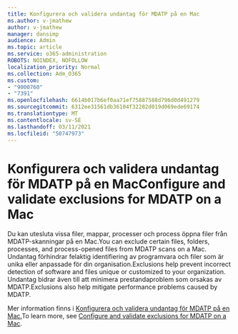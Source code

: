 ```yaml
---
title: Konfigurera och validera undantag för MDATP på en Mac
ms.author: v-jmathew
author: v-jmathew
manager: dansimp
audience: Admin
ms.topic: article
ms.service: o365-administration
ROBOTS: NOINDEX, NOFOLLOW
localization_priority: Normal
ms.collection: Adm_O365
ms.custom:
- "9000760"
- "7391"
ms.openlocfilehash: 6614b017b6ef0aa71ef75887588d796d0d491279
ms.sourcegitcommit: 6312ee31561db36104f32282d019d069ede69174
ms.translationtype: MT
ms.contentlocale: sv-SE
ms.lasthandoff: 03/11/2021
ms.locfileid: "50747973"
---
```

# <a name="configure-and-validate-exclusions-for-mdatp-on-a-mac"></a><span data-ttu-id="1662d-102">Konfigurera och validera undantag för MDATP på en Mac</span><span class="sxs-lookup"><span data-stu-id="1662d-102">Configure and validate exclusions for MDATP on a Mac</span></span>

<span data-ttu-id="1662d-103">Du kan utesluta vissa filer, mappar, processer och process öppna filer från MDATP-skanningar på en Mac.</span><span class="sxs-lookup"><span data-stu-id="1662d-103">You can exclude certain files, folders, processes, and process-opened files from MDATP scans on a Mac.</span></span> <span data-ttu-id="1662d-104">Undantag förhindrar felaktig identifiering av programvara och filer som är unika eller anpassade för din organisation.</span><span class="sxs-lookup"><span data-stu-id="1662d-104">Exclusions help prevent incorrect detection of software and files unique or customized to your organization.</span></span> <span data-ttu-id="1662d-105">Undantag bidrar även till att minimera prestandaproblem som orsakas av MDATP.</span><span class="sxs-lookup"><span data-stu-id="1662d-105">Exclusions also help mitigate performance problems caused by MDATP.</span></span>

<span data-ttu-id="1662d-106">Mer information finns i [Konfigurera och validera undantag för MDATP på en Mac.](https://go.microsoft.com/fwlink/?linkid=2144616)</span><span class="sxs-lookup"><span data-stu-id="1662d-106">To learn more, see [Configure and validate exclusions for MDATP on a Mac](https://go.microsoft.com/fwlink/?linkid=2144616).</span></span>
